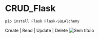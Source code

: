 # CRUD_Flask

```bash
pip install Flask Flask-SQLAlchemy
```
Create | Read | Update | Delete 
![Sem título](https://github.com/GiovanniMatos/CRUD_Flask_SQLAlchemy/assets/99231397/3d51fd2a-321f-4db5-97fa-46a4ce290fce)
